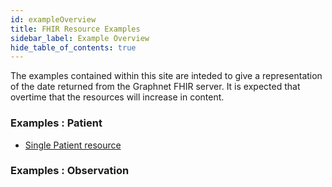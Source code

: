 ```yaml
---
id: exampleOverview
title: FHIR Resource Examples
sidebar_label: Example Overview
hide_table_of_contents: true
---
```


The examples contained within this site are inteded to give a representation of the date returned from the Graphnet FHIR server.
It is expected that overtime that the resources will increase in content.

### Examples : Patient

- [Single Patient resource](examplePatient)

### Examples : Observation

